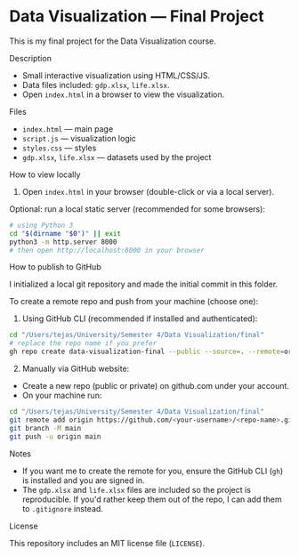# Data Visualization — Final Project

This is my final project for the Data Visualization course.

Description

- Small interactive visualization using HTML/CSS/JS.
- Data files included: `gdp.xlsx`, `life.xlsx`.
- Open `index.html` in a browser to view the visualization.

Files

- `index.html` — main page
- `script.js` — visualization logic
- `styles.css` — styles
- `gdp.xlsx`, `life.xlsx` — datasets used by the project

How to view locally

1. Open `index.html` in your browser (double-click or via a local server).

Optional: run a local static server (recommended for some browsers):

```bash
# using Python 3
cd "$(dirname "$0")" || exit
python3 -m http.server 8000
# then open http://localhost:8000 in your browser
```

How to publish to GitHub

I initialized a local git repository and made the initial commit in this folder.

To create a remote repo and push from your machine (choose one):

1) Using GitHub CLI (recommended if installed and authenticated):

```bash
cd "/Users/tejas/University/Semester 4/Data Visualization/final"
# replace the repo name if you prefer
gh repo create data-visualization-final --public --source=. --remote=origin --push --confirm
```

2) Manually via GitHub website:
- Create a new repo (public or private) on github.com under your account.
- On your machine run:

```bash
cd "/Users/tejas/University/Semester 4/Data Visualization/final"
git remote add origin https://github.com/<your-username>/<repo-name>.git
git branch -M main
git push -u origin main
```

Notes

- If you want me to create the remote for you, ensure the GitHub CLI (`gh`) is installed and you are signed in.
- The `gdp.xlsx` and `life.xlsx` files are included so the project is reproducible. If you'd rather keep them out of the repo, I can add them to `.gitignore` instead.

License

This repository includes an MIT license file (`LICENSE`).
